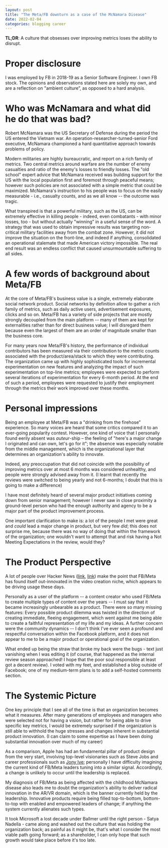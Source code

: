 ```yaml
---
layout: post
title: "The Meta/FB downturn as a case of the McNamara Disease"
date: 2022-02-04
categories: blogging career
---
```

**TL;DR**: A culture that obsesses over improving metrics loses the ability to disrupt.

# Proper disclosure
I was employed by FB in 2018-19 as a Senior Software Engineer. I own FB stock. The opinions and observations stated here are solely my own, and are a reflection on "ambient culture”, as opposed to a hard analysis.

# Who was McNamara and what did he do that was bad?
Robert McNamara was the US Secretary of Defense during the period the US entered the Vietnam war. An operation-researcher-turned-senior Ford executive, McNamara championed a hard quantitative approach towards problems of policy.

Modern militaries are highly bureaucratic, and report on a rich family of metrics. Two central metrics around warfare are the number of enemy casualties and ratio of the enemy's losses to friendly losses. The "old school" expert advice that McNamara received was building support for the US with the local population first and foremost through peaceful means; however such policies are not associated with a simple metric that could be maximized. McNamara's instruction to his people was to focus on the easily measurable - i.e., casualty counts, and as we all know -- the outcome was tragic.

What transpired is that a powerful military, such as the US, can be extremely effective in killing people - indeed, even combatants - with minor losses, too - but without actually "winning” in a useful sense of the word. A strategy that was used to obtain impressive results was targeting non-critical military facilities away from the combat zone. However, it did not improve the situation on the front-line, and indeed if anything, consolidated an operational stalemate that made American victory impossible. The real end result was an endless conflict that caused unsurmountable suffering to all sides.




# A few words of background about Meta/FB

At the core of Meta/FB's business value is a single, extremely elaborate social network product. Social networks by definition allow to gather a rich family of metrics, such as daily active users, advertisement exposures, clicks and so on. Meta/FB has a variety of side projects that are mostly strongly decoupled from the main platform -- many of them are kept for externalities rather than for direct business value; I will disregard them because even the largest of them are an order of magnitude smaller than the business core.

For many years now Meta/FB's history, the performance of individual contributors has been measured via their contribution to the metric counts associated with the product/area/stack to which they were contributing. The organization came up with highly sophisticated tools for incremental experimentation on new features and analyzing the impact of such experimentation on top-line metrics; employees were expected to perform several iterations of experimentation for every 6-month period. At the end of such a period, employees were requested to justify their employment through the metrics their work improved over these months.

# Personal impressions

Being an employee at Meta/FB was a "drinking from the firehose” experience. So many voices are heard that some critics compared it to an ever-going popularity contest. However, one kind of voice that I personally found eerily absent was *auteur*-ship – the feeling of "here's a major change I originated and can own, let's go for it"; the absence was especially notable from the middle management, which is the organizational layer that determines an organization's ability to innovate.  

Indeed, any preoccupation that did not coincide with the possibility of improving metrics over at most 6 months was considered unhealthy, and people were strongly advised away from it. (I learnt that recently the reviews were switched to being yearly and not 6-months; I doubt that this is going to make a difference)

I have most definitely heard of several major product initiatives coming down from senior management; however I never saw in close proximity a ground-level person who had the enough authority and agency to be a major part of the product improvement process. 

One important clarification to make is: a lot of the people I met were great and *could* lead a major change in product, but very few *did*; this does not surprise me, because there was no way of doing that within the framework of the organization; one wouldn't want to attempt that and risk having a Not Meeting Expectations in the review, would they?

# The Product Perspective

A lot of people over Hacker News ([link](https://news.ycombinator.com/item?id=30186326), [link](https://news.ycombinator.com/item?id=30185214)) make the point that FB/Meta has found itself out-innovated in the video creation niche, which appears to be driving usage these days.

Personally as a user of the platform -- a content creator who used FB/Meta to create multiple types of content over the years -- I must say that it became increasingly unbearable as a product. There were so many missing features: Every possible product dilemma was twisted in the direction of creating immediate, fleeing engagement, which went against me being able to create a faithful representation of my life and my ideas. A further concern were the community dynamics -- I don't think I've ever seen a profound and respectful conversation within the Facebook platform, and it does not appear to me to be a major product or operational goal of the organization.

What ended up being the straw that broke my back were the bugs - text just vanishing when I was editing it (of course, that happened as the internal review season approached! I hope that the poor soul responsible at least got a decent review). I voted with my feet, and established a blog outside of Facebook; one of my medium-term plans is to add a self-hosted comments section.

# The Systemic Picture

One key principle that I see all of the time is that an organization becomes what it measures. After many generations of employees and managers who were selected not for having a vision, but rather for being able to drive specific key metrics, I would be extremely surprised if the organization is still able to withhold the huge stresses and changes inherent in substantial product innovation. (I can claim to some expertise as I have been doing substantial innovation over much of my career)

As a comparison, Apple has had an fundamental pillar of product design from the very start, involving top-level visionaries such as Steve Jobs and career professionals such as [Jony Ive](https://www.theverge.com/2019/11/28/20986838/jony-ive-last-day-apple); personally I have difficulty imagining the current kind of FB/Meta leaders tuning into a similar signal. Accordingly, a change is unlikely to occur until the leadership is replaced.

My diagnosis of FB/Meta as being affected with the childhood McNamara disease also leads me to doubt the organization's ability to deliver radical innovation in the AR/VR domain, which is the banner currently held by the leadership. Innovative products require being filled top-to-bottom, bottom-to-top with enabled and empowered leaders of change; if anything the system currently alienates such types.

It took Microsoft a lost decade under Ballmer until the right person - Satya Nadella - came along and washed out the culture that was holding the organization back; as painful as it might be, that's what I consider the most viable path going forward; as a shareholder, I can only hope that such growth would take place before it's too late.
